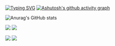 <a href="https://git.io/typing-svg"><img src="https://readme-typing-svg.demolab.com?font=Fira+Code&weight=700&size=30&pause=1000&color=7349F7&width=435&lines=Hello+GitHub!;Welcome+Vistor!" alt="Typing SVG" /></a>
[![Ashutosh's github activity graph](https://github-readme-activity-graph.cyclic.app/graph?username=winter-warm-sun&theme=tokyo-night)](https://github.com/ashutosh00710/github-readme-activity-graph)

![Anurag's GitHub stats](https://github-readme-stats.vercel.app/api?username=winter-warm-sun&show_icons=true&theme=tokyonight)

![](https://stats.justsong.cn/api/csdn?id=qq_60856948&theme=tokyonight)
<a href="https://blog.csdn.net/qq_60856948"><img src="https://img.shields.io/static/v1?label=Blog&message=CSDN&color=red"/></a>

![](https://stats.justsong.cn/api/leetcode?username=oxi-dong&cn=true&theme=tokyonight)
![](https://stats.justsong.cn/api/nowcoder?id=910925131&theme=tokyonight)



